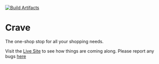[![Build Artifacts](https://github.com/Travja/Crave/actions/workflows/bulid.yml/badge.svg)](https://github.com/Travja/Crave/actions/workflows/bulid.yml)

# Crave

The one-shop stop for all your shopping needs.

Visit the [Live Site](https://crave.travja.win) to see how things are coming along.
Please report any bugs [here](https://github.com/Travja/Crave/issues)
